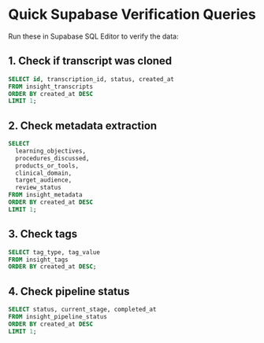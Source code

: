 # Quick Supabase Verification Queries

Run these in Supabase SQL Editor to verify the data:

## 1. Check if transcript was cloned
```sql
SELECT id, transcription_id, status, created_at 
FROM insight_transcripts 
ORDER BY created_at DESC 
LIMIT 1;
```

## 2. Check metadata extraction
```sql
SELECT 
  learning_objectives, 
  procedures_discussed, 
  products_or_tools,
  clinical_domain,
  target_audience,
  review_status
FROM insight_metadata 
ORDER BY created_at DESC 
LIMIT 1;
```

## 3. Check tags
```sql
SELECT tag_type, tag_value 
FROM insight_tags 
ORDER BY created_at DESC;
```

## 4. Check pipeline status
```sql
SELECT status, current_stage, completed_at 
FROM insight_pipeline_status 
ORDER BY created_at DESC 
LIMIT 1;
```
